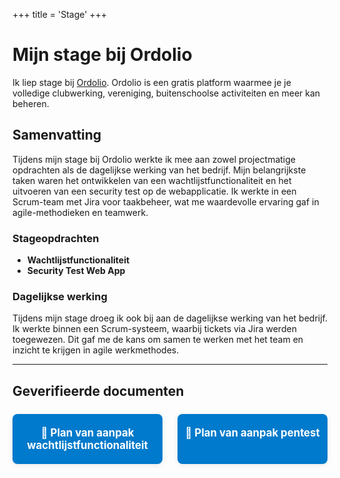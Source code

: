 +++
title = 'Stage'
+++

# Mijn stage bij Ordolio
Ik liep stage bij [Ordolio](https://ordolio.com). Ordolio is een gratis platform waarmee je je volledige clubwerking, vereniging, buitenschoolse activiteiten en meer kan beheren.

## Samenvatting

Tijdens mijn stage bij Ordolio werkte ik mee aan zowel projectmatige opdrachten als de dagelijkse werking van het bedrijf. Mijn belangrijkste taken waren het ontwikkelen van een wachtlijstfunctionaliteit en het uitvoeren van een security test op de webapplicatie. Ik werkte in een Scrum-team met Jira voor taakbeheer, wat me waardevolle ervaring gaf in agile-methodieken en teamwerk.

### Stageopdrachten

- **Wachtlijstfunctionaliteit**
- **Security Test Web App**

### Dagelijkse werking

Tijdens mijn stage droeg ik ook bij aan de dagelijkse werking van het bedrijf. Ik werkte binnen een Scrum-systeem, waarbij tickets via Jira werden toegewezen. Dit gaf me de kans om samen te werken met het team en inzicht te krijgen in agile werkmethodes.

---

## Geverifieerde documenten

<div style="display: flex; flex-wrap: wrap; gap: 1.5rem; margin-top: 1.5rem;">
  <a href="/files/PVA_wachtlijsten.docx" download style="flex: 1 1 200px; text-align: center; background: #007acc; color: #fff; padding: 1.2em 0; border-radius: 8px; font-size: 1.2em; text-decoration: none; font-weight: bold; box-shadow: 0 2px 8px rgba(0,0,0,0.08); transition: background 0.2s;">
    📄 Plan van aanpak wachtlijstfunctionaliteit
  </a>
  <a href="/files/PVA_pentest.docx" download style="flex: 1 1 200px; text-align: center; background: #007acc; color: #fff; padding: 1.2em 0; border-radius: 8px; font-size: 1.2em; text-decoration: none; font-weight: bold; box-shadow: 0 2px 8px rgba(0,0,0,0.08); transition: background 0.2s;">
    📄 Plan van aanpak pentest
  </a>
</div>
